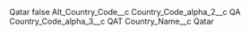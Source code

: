 <?xml version="1.0" encoding="UTF-8"?>
<CustomMetadata xmlns="http://soap.sforce.com/2006/04/metadata" xmlns:xsi="http://www.w3.org/2001/XMLSchema-instance" xmlns:xsd="http://www.w3.org/2001/XMLSchema">
    <label>Qatar</label>
    <protected>false</protected>
    <values>
        <field>Alt_Country_Code__c</field>
        <value xsi:nil="true"/>
    </values>
    <values>
        <field>Country_Code_alpha_2__c</field>
        <value xsi:type="xsd:string">QA</value>
    </values>
    <values>
        <field>Country_Code_alpha_3__c</field>
        <value xsi:type="xsd:string">QAT</value>
    </values>
    <values>
        <field>Country_Name__c</field>
        <value xsi:type="xsd:string">Qatar</value>
    </values>
</CustomMetadata>
